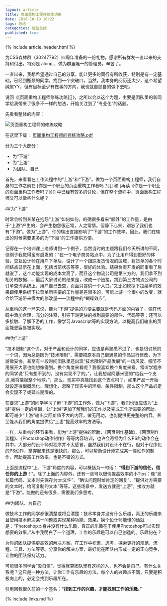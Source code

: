 ```yaml
---
layout: article
title: 页面重构工程师修练功略
date: 2010-10-19 16:22
tags: 总结
categories: 经验总结
published: true
---
```


{% include article_header.html %}

为CSS森林群（30247792）四周年准备的一份礼物，感谢所有群友一直以来的支持和付出。特别是 along ，做为群里唯一的管理员，辛苦了。

一直以来，我想希望通过自己的分享，能让更多的同行有所收获，特别是有一定基础，已经到瓶颈的同学，找到一个突破口。当然，我本身的阅历还太少，这个希望纯属YY，但有目标至少有做事的方向，我也就自顾自的做下去吧。

说回《[页面重构工程师修练功略][]》，之所以会以这个为题，主要是团队里的新同学给我带来了很多不一样的想法，开始关注到了“专业化”的话题。

先看看整体的内容：

![页面重构工程师的修练攻略](http://i4.minus.com/ibo5uRJSi2mCUt.png)

在这里下载： [页面重构工程师的修练攻略.pdf](http://www.cssforest.org/blog/index.php?s=file_download&id=24)

分为三个大部分：

- 为“下游”
- 为“上游”
- 为团队、自己

首先，来看看在工作流程中的“上游”和“下游”。做为一个页面重构工程师，我们自身的工作之前在 [你是一个职业的页面重构工作者吗？][] 和 [再读《你是一个职业的页面重构工作者吗？》][] 中已经有较多的讨论，但在整个流程中，页面重构工程师又可以做些什么呢？

##为“下游”

时常会听到某某在抱怨“上游”如何如何，的确很多看来“额外”的工作量，是由于“上游”产生的，会产生抱怨很正常，人之常情。但静下心来，别忘了我们也有“下游”。做为“上游”，你的输出直接影响了“下游“的工作效率。因此，我们在输出的时候需要更多的为“下游“的工作提供方便。

记得在一个培训课上老师讲到一个例子，当然当时的主题跟我们今天所讲的不同，但例子我觉得蛮有启发的：“在一个电子商务站点中，为了让用户得到更好的体验，交互设计师在用户下单后，设计了一个跟踪发货情况的区域，将货单的各个时间结点显示在上面，包括当前状态等等，很好的体验。结果负责开发的同事看了后就说了，这个功能实现的成本太高了，而且这个物流公司是第三方的，我们拿不到相关的数据…… 最后大家讨论的结果是，改成一个链接，跳到第三方物流公司的订单查询系统上，用户自己去查，页面只提供一个入口。”又比如模拟下拉菜单的效果跟使用系统下拉菜单所需要的工作量是差很多的，可能上游一个很小的改变，就会给下游带来很大的修改量——流程中的“蝴蝶效应”。

从重构的这一环来说，能为“下游”提供的方便主要就是代码方面的内容了，像在代码中添加合理、充分的注释，引导下游更快的找到需要的部件、代码等等；还可以多接触、了解下游的工作，像学习Javascript等的实现方法，以提高我们输出的页面能更容易被实现。

##为“上游”

“技术限制”这个词，对于产品和设计的同学，应该是再熟悉不过了，也是很讨厌的一个词，因为总是因为“技术限制”，需要把原本自己很满意的作品进行修改，为下游做妥协。甚至有一段时间团队里还出现“技术限制产品发展”的一场风波，细节不用展开大家也能想像得到。换个角度来看呢？我很喜欢换个角度来看，常听学程序的同学说“只有想不到的，没有实现不了的。”，让我想起阿基米德的“给我一个支点,我将撬起整个地球。”，那么，现实中真能找到这个支点吗？。如果产品一开始就设定得很概念化、理想化，忽略了现实中的环境、条件限制，那么这个产品必定会实现不了或延长期限的。

在要求“上游“的同学学习了解“下游“的工作外，做为“下游”，我们也很应该为“上游”提供一定的培训，让“上游”更加了解我们的工作以及完成工作所需要的帮助。即可减少“上游”输出实际价值不大的内容，做无用功，也能提供更完整的内容。甚至能从我们的角度提供给“上游”提高效率的方法等。

一样，从重构的环节来看，能为“上游”提供的帮助，《网页制作基础》、《网页制作流程》、《Photoshop动作制作》等等内容培训，也许会奇怪为什么PS的动作会在其中，大部分的设计师对程序并不太感冒，虽然我们对设计不在行，但对于程序化的PS动作，掌握起来还是很快的。那么，可以帮助设计师完成某一类动作的制作，帮助提高工作效率，也是不错的方式。

上面是流程中“上、下游”角度的内容，可以概括为一句话： “**得到下游的信任，信任你的上游！**”。除了上面的内容外，还有一些可以很快提高效率的小Tips：像“发长篇代码、文本时先保存为txt文件”、“确认问题时给肯定的回复”、“提供对方需要的文本时，给可复制的文本”等等。这些场景中，发送方就是“上游”，接收方就是“下游”。能做的还有很多，需要我们多思考。

##为团队、为自己

做技术工作的同学都很清楚或将会清楚：技术本身并没有什么乐趣，真正的乐趣来且使用技术解决某一问题或实现某种功能、效果。换个设计师能懂的话就是：“Photoshop本身并没有什么乐趣，真正的乐趣在于使用Photoshop可以实现想要的效果。”从中我明白了一个道理，工作的乐趣是可以自己创造的。乐趣何在？

为你的团队提供更高效的解决方案，在工作中积累、思考，探索更好的规范、流程、工具、方法等等。分享你的解决方案，最好能在团队内形成一定的正向竞争，让你的团队保持活力。

可能很多同学会“没自信”，觉得就算团队里有这样的人，也不会是自己。有什么关系呢？这只是一种方法，让你工作有乐趣的方法。每个人的兴趣点不同，只要是积极向上的，必定会找到乐趣所在。

引用回我很久前的一个签名：“**找到工作的兴趣，才能找到工作的乐趣。**”

{% include links.md %}